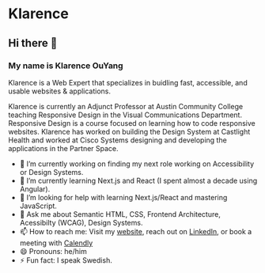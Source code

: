 # Klarence
## Hi there 👋
### My name is Klarence OuYang
Klarence is a Web Expert that specializes in buidling fast, accessible, and usable websites & applications.

Klarence is currently an Adjunct Professor at Austin Community College teaching Responsive Design in the Visual Communications Department. Responsive Design is a course focused on learning how to code responsive websites. 
Klarence has worked on building the Design System at Castlight Health and worked at Cisco Systems designing and developing the applications in the Partner Space.

- 🔭 I’m currently working on finding my next role working on Accessibility or Design Systems.
- 🌱 I’m currently learning Next.js and React (I spent almost a decade using Angular).
- 🤔 I’m looking for help with learning Next.js/React and mastering JavaScript.
- 💬 Ask me about Semantic HTML, CSS, Frontend Architecture, Acessibilty (WCAG), Design Systems.
- 📫 How to reach me: Visit my [website](https://klarence.net), reach out on [LinkedIn](https://www.linkedin.com/in/klarence/), or book a meeting with [Calendly ](https://calendly.com/klarence-ux/30min)
- 😄 Pronouns: he/him
- ⚡ Fun fact: I speak Swedish.
